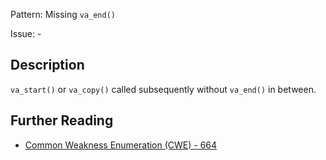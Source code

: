 Pattern: Missing `va_end()`

Issue: -

## Description

`va_start()` or `va_copy()` called subsequently without `va_end()` in between.

## Further Reading

* [Common Weakness Enumeration (CWE) - 664](https://cwe.mitre.org/data/definitions/664.html)